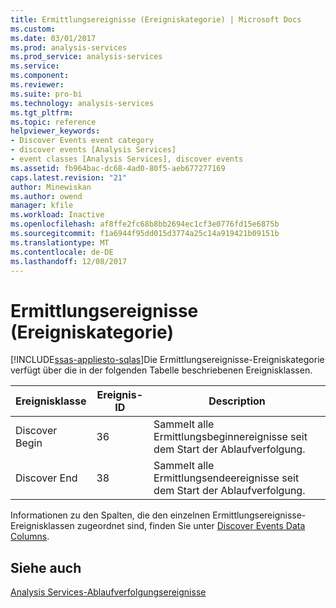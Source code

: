 ```yaml
---
title: Ermittlungsereignisse (Ereigniskategorie) | Microsoft Docs
ms.custom: 
ms.date: 03/01/2017
ms.prod: analysis-services
ms.prod_service: analysis-services
ms.service: 
ms.component: 
ms.reviewer: 
ms.suite: pro-bi
ms.technology: analysis-services
ms.tgt_pltfrm: 
ms.topic: reference
helpviewer_keywords:
- Discover Events event category
- discover events [Analysis Services]
- event classes [Analysis Services], discover events
ms.assetid: fb964bac-dc68-4ad0-80f5-aeb677277169
caps.latest.revision: "21"
author: Minewiskan
ms.author: owend
manager: kfile
ms.workload: Inactive
ms.openlocfilehash: af8ffe2fc68b8bb2694ec1cf3e0776fd15e6875b
ms.sourcegitcommit: f1a6944f95dd015d3774a25c14a919421b09151b
ms.translationtype: MT
ms.contentlocale: de-DE
ms.lasthandoff: 12/08/2017
---
```

# <a name="discover-events-event-category"></a>Ermittlungsereignisse (Ereigniskategorie)
[!INCLUDE[ssas-appliesto-sqlas](../../includes/ssas-appliesto-sqlas.md)]Die Ermittlungsereignisse-Ereigniskategorie verfügt über die in der folgenden Tabelle beschriebenen Ereignisklassen.  
  
|Ereignisklasse|Ereignis-ID|Description|  
|-----------------|--------------|-----------------|  
|Discover Begin|36|Sammelt alle Ermittlungsbeginnereignisse seit dem Start der Ablaufverfolgung.|  
|Discover End|38|Sammelt alle Ermittlungsendeereignisse seit dem Start der Ablaufverfolgung.|  
  
 Informationen zu den Spalten, die den einzelnen Ermittlungsereignisse-Ereignisklassen zugeordnet sind, finden Sie unter [Discover Events Data Columns](../../analysis-services/trace-events/discover-events-data-columns.md).  
  
## <a name="see-also"></a>Siehe auch  
 [Analysis Services-Ablaufverfolgungsereignisse](../../analysis-services/trace-events/analysis-services-trace-events.md)  
  
  
